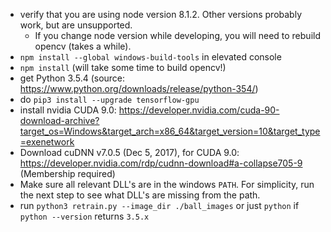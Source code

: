 * verify that you are using node version 8.1.2. Other versions probably work, but are unsupported.
    - If you change node version while developing, you will need to rebuild opencv (takes a while).
* `npm install --global windows-build-tools` in elevated console
* `npm install` (will take some time to build opencv!)
* get Python 3.5.4 (source: https://www.python.org/downloads/release/python-354/)
* do `pip3 install --upgrade tensorflow-gpu`
* install nvidia CUDA 9.0: https://developer.nvidia.com/cuda-90-download-archive?target_os=Windows&target_arch=x86_64&target_version=10&target_type=exenetwork
* Download cuDNN v7.0.5 (Dec 5, 2017), for CUDA 9.0: https://developer.nvidia.com/rdp/cudnn-download#a-collapse705-9 (Membership required)
* Make sure all relevant DLL's are in the windows `PATH`. For simplicity, run the next step to see what DLL's are missing from the path.
* run `python3 retrain.py --image_dir ./ball_images` or just `python` if `python --version` returns `3.5.x`
